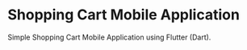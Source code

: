# Shopping Cart Mobile Application

Simple Shopping Cart Mobile Application using Flutter (Dart). 


